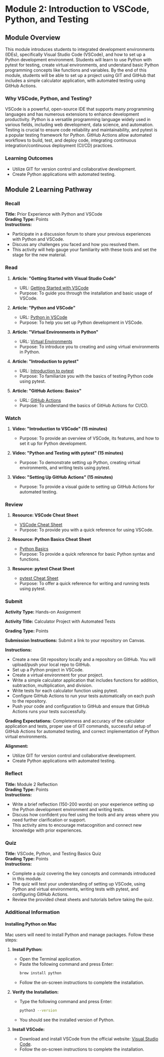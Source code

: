 # Module 2: Introduction to VSCode, Python, and Testing

## Module Overview
This module introduces students to integrated development environments (IDEs), specifically Visual Studio Code (VSCode), and how to set up a Python development environment. Students will learn to use Python with pytest for testing, create virtual environments, and understand basic Python programming concepts like functions and variables. By the end of this module, students will be able to set up a project using GIT and GitHub that includes a simple calculator application, with automated testing using GitHub Actions.

### Why VSCode, Python, and Testing?
VSCode is a powerful, open-source IDE that supports many programming languages and has numerous extensions to enhance development productivity. Python is a versatile programming language widely used in various fields, including web development, data science, and automation. Testing is crucial to ensure code reliability and maintainability, and pytest is a popular testing framework for Python. GitHub Actions allow automated workflows to build, test, and deploy code, integrating continuous integration/continuous deployment (CI/CD) practices.

### Learning Outcomes
- Utilize GIT for version control and collaborative development.
- Create Python applications with automated testing.

## Module 2 Learning Pathway

### Recall

**Title:** Prior Experience with Python and VSCode  
**Grading Type:** Points  
**Instructions:** 
- Participate in a discussion forum to share your previous experiences with Python and VSCode.
- Discuss any challenges you faced and how you resolved them.
- This activity will help gauge your familiarity with these tools and set the stage for the new material.

### Read

1. **Article: "Getting Started with Visual Studio Code"**
   - URL: [Getting Started with VSCode](https://code.visualstudio.com/docs/introvideos/basics)
   - Purpose: To guide you through the installation and basic usage of VSCode.

2. **Article: "Python and VSCode"**
   - URL: [Python in VSCode](https://code.visualstudio.com/docs/python/python-tutorial)
   - Purpose: To help you set up Python development in VSCode.

3. **Article: "Virtual Environments in Python"**
   - URL: [Virtual Environments](https://docs.python.org/3/tutorial/venv.html)
   - Purpose: To introduce you to creating and using virtual environments in Python.

4. **Article: "Introduction to pytest"**
   - URL: [Introduction to pytest](https://docs.pytest.org/en/stable/getting-started.html)
   - Purpose: To familiarize you with the basics of testing Python code using pytest.

5. **Article: "GitHub Actions: Basics"**
   - URL: [GitHub Actions](https://docs.github.com/en/actions/learn-github-actions/understanding-github-actions)
   - Purpose: To understand the basics of GitHub Actions for CI/CD.

### Watch

1. **Video: "Introduction to VSCode" (15 minutes)**
   - Purpose: To provide an overview of VSCode, its features, and how to set it up for Python development.

2. **Video: "Python and Testing with pytest" (15 minutes)**
   - Purpose: To demonstrate setting up Python, creating virtual environments, and writing tests using pytest.

3. **Video: "Setting Up GitHub Actions" (15 minutes)**
   - Purpose: To provide a visual guide to setting up GitHub Actions for automated testing.

### Review

1. **Resource: VSCode Cheat Sheet**
   - [VSCode Cheat Sheet](https://vscodecandothat.com/)
   - Purpose: To provide you with a quick reference for using VSCode.

2. **Resource: Python Basics Cheat Sheet**
   - [Python Basics](https://www.pythonsheets.com/)
   - Purpose: To provide a quick reference for basic Python syntax and functions.

3. **Resource: pytest Cheat Sheet**
   - [pytest Cheat Sheet](https://www.cheatography.com/oleksii/cheat-sheets/pytest/)
   - Purpose: To offer a quick reference for writing and running tests using pytest.

### Submit

**Activity Type:** Hands-on Assignment  

**Activity Title:** Calculator Project with Automated Tests  

**Grading Type:** Points  

**Submission Instructions:** Submit a link to your repository on Canvas.

**Instructions:** 
- Create a new Git repository locally and a repository on GitHub. You will upload/push your local repo to GitHub.
- Set up a Python project in VSCode.
- Create a virtual environment for your project.
- Write a simple calculator application that includes functions for addition, subtraction, multiplication, and division.
- Write tests for each calculator function using pytest.
- Configure GitHub Actions to run your tests automatically on each push to the repository.
- Push your code and configuration to GitHub and ensure that GitHub Actions runs your tests successfully.

**Grading Expectations:** Completeness and accuracy of the calculator application and tests, proper use of GIT commands, successful setup of GitHub Actions for automated testing, and correct implementation of Python virtual environments.

**Alignment:** 
- Utilize GIT for version control and collaborative development.
- Create Python applications with automated testing.

### Reflect

**Title:** Module 2 Reflection  
**Grading Type:** Points  
**Instructions:** 
- Write a brief reflection (150-200 words) on your experience setting up the Python development environment and writing tests.
- Discuss how confident you feel using the tools and any areas where you need further clarification or support.
- This activity aims to encourage metacognition and connect new knowledge with prior experiences.

### Quiz

**Title:** VSCode, Python, and Testing Basics Quiz  
**Grading Type:** Points  
**Instructions:** 
- Complete a quiz covering the key concepts and commands introduced in this module.
- The quiz will test your understanding of setting up VSCode, using Python and virtual environments, writing tests with pytest, and configuring GitHub Actions.
- Review the provided cheat sheets and tutorials before taking the quiz.

### Additional Information

#### Installing Python on Mac
Mac users will need to install Python and manage packages. Follow these steps:

1. **Install Python:**
   - Open the Terminal application.
   - Paste the following command and press Enter:
     ```sh
     brew install python
     ```
   - Follow the on-screen instructions to complete the installation.

2. **Verify the Installation:**
   - Type the following command and press Enter:
     ```sh
     python3 --version
     ```
   - You should see the installed version of Python.

3. **Install VSCode:**
   - Download and install VSCode from the official website: [Visual Studio Code](https://code.visualstudio.com/).
   - Follow the on-screen instructions to complete the installation.
